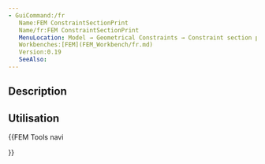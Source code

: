 ```yaml
---
- GuiCommand:/fr
   Name:FEM ConstraintSectionPrint
   Name/fr:FEM ConstraintSectionPrint
   MenuLocation: Model → Geometrical Constraints → Constraint section print
   Workbenches:[FEM](FEM_Workbench/fr.md)
   Version:0.19
   SeeAlso:
---
```


## Description

## Utilisation





{{FEM Tools navi

}}  
